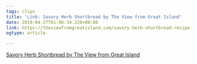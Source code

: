 ```yaml
---
tags: clips
title: 'Link: Savory Herb Shortbread by The View from Great Island'
date: 2019-04-27T01:06:34.220+00:00
link: https://theviewfromgreatisland.com/savory-herb-shortbread-recipe-and-spring-party-printables/
ogtype: article

---
```

[Savory Herb Shortbread by The View from Great Island](https://theviewfromgreatisland.com/savory-herb-shortbread-recipe-and-spring-party-printables/)